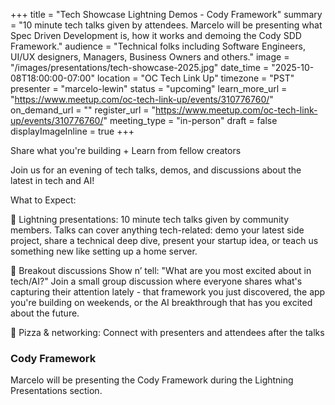 +++
title = "Tech Showcase Lightning Demos - Cody Framework"
summary = "10 minute tech talks given by attendees. Marcelo will be presenting what Spec Driven Development is, how it works and demoing the Cody SDD Framework."
audience = "Technical folks including Software Engineers, UI/UX designers, Managers, Business Owners and others."
image = "/images/presentations/tech-showcase-2025.jpg"
date_time = "2025-10-08T18:00:00-07:00"
location = "OC Tech Link Up"
timezone = "PST"
presenter = "marcelo-lewin"
status = "upcoming"
learn_more_url = "https://www.meetup.com/oc-tech-link-up/events/310776760/"
on_demand_url = ""
register_url = "https://www.meetup.com/oc-tech-link-up/events/310776760/"
meeting_type = "in-person"
draft = false
displayImageInline = true
+++

Share what you're building + Learn from fellow creators

Join us for an evening of tech talks, demos, and discussions about the latest in tech and AI!

What to Expect:

🎯 Lightning presentations: 10 minute tech talks given by community members. Talks can cover anything tech-related: demo your latest side project, share a technical deep dive, present your startup idea, or teach us something new like setting up a home server.

🤝 Breakout discussions Show n’ tell: "What are you most excited about in tech/AI?"
Join a small group discussion where everyone shares what's capturing their attention lately - that framework you just discovered, the app you're building on weekends, or the AI breakthrough that has you excited about the future.

🍕 Pizza & networking: Connect with presenters and attendees after the talks

### Cody Framework
Marcelo will be presenting the Cody Framework during the Lightning Presentations section.